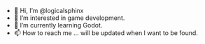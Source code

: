 - 👋 Hi, I’m @logicalsphinx
- 👀 I’m interested in game development.
- 🌱 I’m currently learning Godot.
- 📫 How to reach me ... will be updated when I want to be found.

<!---
logicalsphinx/logicalsphinx is a ✨ special ✨ repository because its `README.md` (this file) appears on your GitHub profile.
You can click the Preview link to take a look at your changes.
--->
